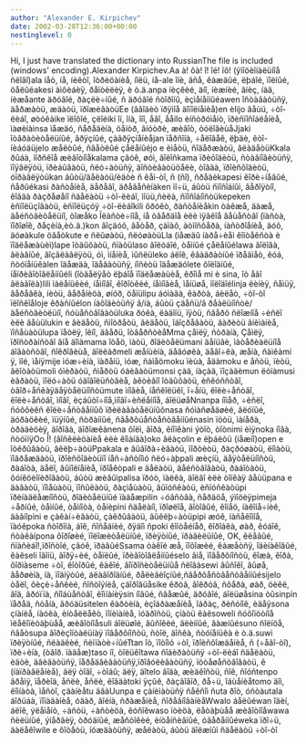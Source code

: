 ```yaml
---
author: "Alexander E. Kirpichev"
date: 2002-03-28T12:36:00+00:00
nestinglevel: 0
---
```

Hi, I just have translated the dictionary into RussianThe file is included (windows' encoding).Alexander Kirpichev.Aa à! õà! î! îé! îõ! (ýìîöèîíàëüíîå ñëîâî)ala íåò, íå, íèêòî, îòðèöàíèå, íîëü, íå-ale îíè, âñå, êàæäûé, ëþáîé, ïîëíûé, öåëûéakesi àìôèáèÿ, ðåïòèëèÿ, è ò.ä.anpa íèçêèé, äíî, íèæíèé, âíèç, íàä, íèæåante äðóãîé, ðàçëè÷íûé, ñ äðóãîé ñòîðîíû, èçìåíåííûéawen îñòàâàòüñÿ, äåðæàòü, æäàòü, ïðîæèâàòüEe (ââîäèò ïðÿìîå äîïîëíåíèå)en èIijo âåùü, ÷òî-ëèáî, øòóêàike ïëîõîé, çëîéiki îí, îíà, îíî, åãî, ååilo èíñòðóìåíò, ïðèñïîñîáëåíèå, ìàøèíàinsa ìåæäó, ñåðåäèíà, öåíòð, âíóòðè, æèâîò, òóëîâèùåJjaki îòâðàòèòåëüíûé, ãðÿçíûé, çàãðÿçíåíèåjan ïåðñîíà, ÷åëîâåê, ëþäè, êòî-íèáóäüjelo æåëòûé, ñâåòëûé çåëåíûéjo e èìåòü, ñîäåðæàòü, âëàäåòüKkala ðûáà, ìîðñêîå æèâîòíîåkalama çâóê, øóì, ãîëîñkama ïðèõîäèòü, ñòàâíîâèòüñÿ, ïîÿâëÿòü, ïðèáûâàòü, ñëó÷àòüñÿ, äîñòèãàòüöåëè, òîãäà, ïðîèñõîäèòü, óïðàâëÿòükan áûòü/äåëàòü/èäòè ñ êåì-òî, ñ (ñî), ñðåäèkapesi êîðè÷íåâûé, ñåðûékasi ðàñòåíèå, äåðåâî, äðåâåñèíàken ìî÷ü, áûòü ñïîñîáíûì, âåðîÿòíî, êîãäà ðàçðåøåíî ñäåëàòü ÷òî-ëèáî, ìîùü,ñèëà, ñïîñîáíîñòükepeken èñïîëüçîâàòü, èñïîëüçóÿ ÷òî-ëèáîkili ôðóêò, ðàñòåíèåkin òàêæå, äàæå, äåéñòâèòåëüíî, òîæåko Ïëàñòè÷íîå, íå òâåðäîå èëè ìÿãêîå âåùåñòâî (ïàñòà, ïîðîøîê, ðåçèíà,èò.ä.)kon âîçäóõ, âåòåð, çàïàõ, àòìîñôåðà, íàñòðîåíèå, äóõ, äóøàkule öâåòkute e ñëûøàòü, ñëóøàòüLla (ìåæäû íàðå÷èåì êîíòåêñòà è ïîäëåæàùèì)lape îòäûõàòü, ñïàòülaso ãîëóáîé, òåìíûé çåëåíûélawa ãîëîâà, ãëàâíûé, âîçãëàâëÿòü, óì, ìíåíèå, ìûñëüleko áëîê, êâàäðàòíûé ïðåäìåò, êóá, ñòóïåíüêàlen îäåæäà, îäåâàòüñÿ, íîñèòü îäåæäólete õîëîäíûé, íåïðèãîòîâëåííûéli (îòäåëÿåò ëþáîå ïîäëåæàùèå, êðîìå mi è sina, îò åãî ãëàãîëà)lili ìàëåíüêèé, íåìíîãî, êîðîòêèé, íåìíîãèå, ìåíüøå, ìîëîäîélinja ëèíèÿ, ñåìüÿ, âåðåâêà, íèòü, âåðåíèöà, øíóð, öåïülipu áóìàãà, êàðòà, áèëåò, ÷òî-òî ïëîñêîåloje êðàñíûélon íàõîäèòüñÿ â/íà, áûòü çäåñü/â ðåàëüíîñòè/äåéñòâèòëüíî, ñóùåñòâîâàòüluka ðóêà, ëàäîíü, ïÿòü, ñâåðõ ñëîæíîå ÷èñëî èëè âåùülukin e âèäåòü, ñìîòðåòü, âèäåòü, îáîçðåâàòü, äàðèòü âíèìàíèå, ïîñåùàòülupa ïåòëÿ, îêíî, äâåðü, îòâåðñòèåMma çåìëÿ, ñòðàíà, Çåìëÿ, ïðîñòðàíñòâî âíå äîìàmama îòåö, ìàòü, ðîäèòåëümani äåíüãè, ìàòåðèàëüíîå áîãàòñòâî, ñîêðîâèùå, äîëëàðmeli æåíùèíà, äåâóøêà, äåâî÷êà, æåíà, ñàìêàmi ÿ, ìîé, ìåíÿmije ìóæ÷èíà, ïàðåíü, ìóæ, ñàìåömoku ïèùà, åäàmoku e åñòü, ïèòü, ãëîòàòümoli óìèðàòü, ñìåðòü óáèâàòümonsi çàä, íàçàä, ïîçàäèmun ëóíàmusi èãðàòü, ïîëó÷àòü óäîâîëüñòâèå, àêòèâíî îòäûõàòü, èñêóññòâî, òâîð÷åñêàÿäåÿòåëüíîñòümute ìíîãèå, íåñêîëüêî, î÷åíü, êîëè÷åñòâî, êîëè÷åñòâî, ìíîãî, èçáûòî÷íîå,ìíîãî÷èñëåííîå, áîëüøåNnanpa íîìåð, ÷èñëî, ñóôôèêñ êîëè÷åñòâåííûõ ïðèëàãàòåëüíûõnasa ñóìàñøåäøèé, ãëóïûé, äóðàöêèé, ïüÿíûé, ñòðàííûé, ñâåðõúåñòåñòâåííûénasin ïóòü, ìàíåðà, òðàäèöèÿ, äîðîãà, äîðîæêànena õîëì, ãîðà, êíîïêàni ýòîò, òîònimi èìÿnoka íîãà, ñòóïíÿOo Î! (âîñêëèöàíèå èëè êîìàíäà)oko ãëàçolin e ëþáèòü (íåæíî)open e îòêðûâàòü, âêëþ÷àòüPpakala e âûâîðà÷èâàòü, ïîðòèòü, ðàçðóøàòü, ëîìàòü, ïîâðåæäàòü, ïðîèñõîäèòüïî íåñ÷àñòíîìó ñëó÷àþpali æèçíü, äåÿòåëüíîñòü, ðàáîòà, äåëî, âûïîëíåíèå, ïðîåêòpali e äåëàòü, äåéñòâîâàòü, ðàáîòàòü, ôóíêöèîíèðîâàòü, áûòü æèâûìpalisa ïðóò, ïàëêà, äîëãî èëè òîíêàÿ âåùüpana e äàâàòü, ïîìåùàòü, ïîñûëàòü, ðàçìåùàòü, âûïóñêàòü, èñïóñêàòüpi ïðèíàäëåæíîñòü, ðîäèòåëüíûé ïàäåæpilin ÷óâñòâà, ñåðäöå, ýìîöèÿpimeja ÷åðíûé, òåìíûé, òåìíîòà, òåíèpini ñäåëàíî, ïðîøëîå, ãîòîâûé, êîíåö, íàêîíå÷íèê, äàâíîpini e çàêàí÷èâàòü, çàêðûâàòü, âûêëþ÷àòüpipi æóê, íàñåêîìîå, ïàóêpoka ñòîðîíà, áîê, ñîñåäíèé, ðÿäîì ñpoki êîíòåéíåð, êîðîáêà, øàð, êóáîê, ñòàêàípona õîðîøèé, ïîëîæèòåëüíûé, ïðèÿòíûé, ïðàâèëüíûé, OK, êëåâûé, ñïàñèáî!,ïðîñòîé, çâóê, ïðàâûéSsama òàêîé æå, ïîõîæèé, êàæåòñÿ, îäèíàêîâûé, êàêseli îãîíü, ãîðÿ÷èé, òåïëûé, ïðèãîòîâëåííûéselo âíå, ïîâåðõíîñòü, êîæà, êîðà, ôîðìàseme ÷òî, êîòîðûé, êàêîé, âîïðîñèòåëüíûå ñëîâàsewi âûñîêî, âûøå, âåðøèíà, íà, ïîäíÿòûé, áëàãîðîäíûé, ðåëèãèîçíûé,ñâåðõåñòâåñòâåííûésijelo òåëî, ôèçè÷åñêèé, ñîñòîÿíèå, çäîðîâüåsike êðóã, âîêðóã, ñôåðà, øàð, öèêë, ãîä, ãðóïïà, ñîîáùåñòâî, êîìïàíèÿsin íîâûé, ñâåæûé, äðóãîé, áîëüøåsina òûsinpin ïåðåä, ñòåíà, ãðóäüsitelen êàðòèíà, èçîáðàæåíèå, îáðàç, ðèñóíîê, èäåÿsona çíàíèå, íàóêà, èíòåëëåêò, ïîíèìàíèå, ìóäðîñòü, çíàòü êàêsoweli ñóõîïóòíîå ìëåêîïèòàþùåå, æèâîòíîåsuli áîëüøîé, âûñîêèé, äëèííûé, âàæíûésuno ñîëíöå, ñâåòsupa ãîðèçîíòàëüíàÿ ïîâåðõíîñòü, ñòîë, äîñêà, ñòóïåíüêà è ò.ä.suwi ïðèÿòíûé, ñëàäêèé, ñèìïàòè÷íûéTtan îò, ïîòîìó ÷òî, ïðîèñõîæäåíèå, ñ (÷åãî-òî), ïðè÷èíà, (òâîð. ïàäåæ)taso íî, òîëüêîtawa ñîáèðàòüñÿ ÷òî-ëèáî ñäåëàòü, èäòè, äâèãàòüñÿ, ïåðåäâèãàòüñÿ,ïðîãóëèâàòüñÿ, ïóòåøåñòâîâàòü, ê (íàïðàâëåíèå), äëÿ òîãî, ÷òîáû; äëÿ, äîtelo âîäà, æèäêîñòü, ñîê, ñîóñtenpo âðåìÿ, ïåðèîä, åñëè, åñëè, êîãäàtoki ÿçûê, ðàçãîâîð, ðå÷ü, îáùåíèåtomo äîì, êîìíàòà, ìåñòî, çäàíèåtu äâàUunpa e çàíèìàòüñÿ ñåêñîì ñuta ðîò, óñòàutala áîðüáà, ïîïàäàíèå, óäàð, âîéíà, ñðàæåíèå, ñîðåâíîâàíèåWwalo áåëûéwan îäèí, áëîê, ýëåìåíò, ÷àñòü, ÷àñòèöà, êóñîêwaso ïòèöà, ëåòàþùåå æèâîòíîåwawa ñèëüíûé, ýíåðãèÿ, òðóäíûé, æåñòîêèé, èíòåíñèâíûé, óâåðåííûéweka ïðî÷ü, äàëåêîwile e õîòåòü, íóæäàòüñÿ, æåëàòü, áûòü äîëæíûì ñäåëàòü ÷òî-òî